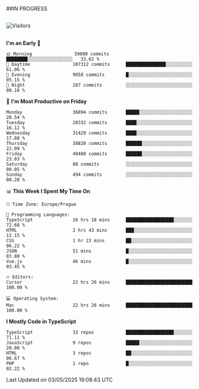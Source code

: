 ##IN PROGRESS
##
![Visitors](https://komarev.com/ghpvc/?username=petrbui&style=for-the-badge&label=Visitors+👀)



##
<!--
[![My GitHub stats](https://github-readme-stats.vercel.app/api?username=petrbui&theme=github_dark)](https://github.com/anuraghazra/github-readme-stats)

[![My wakatime stats](https://github-readme-stats.vercel.app/api/wakatime?username=petrbui&theme=github_dark)](https://github.com/anuraghazra/github-readme-stats)
-->
<!--START_SECTION:waka-->
**I'm an Early 🐤** 

```text
🌞 Morning                59080 commits       ████████░░░░░░░░░░░░░░░░░   33.62 % 
🌆 Daytime                107312 commits      ███████████████░░░░░░░░░░   61.06 % 
🌃 Evening                9058 commits        █░░░░░░░░░░░░░░░░░░░░░░░░   05.15 % 
🌙 Night                  287 commits         ░░░░░░░░░░░░░░░░░░░░░░░░░   00.16 % 
```
📅 **I'm Most Productive on Friday** 

```text
Monday                   36094 commits       █████░░░░░░░░░░░░░░░░░░░░   20.54 % 
Tuesday                  28332 commits       ████░░░░░░░░░░░░░░░░░░░░░   16.12 % 
Wednesday                31429 commits       ████░░░░░░░░░░░░░░░░░░░░░   17.88 % 
Thursday                 38820 commits       ██████░░░░░░░░░░░░░░░░░░░   22.09 % 
Friday                   40480 commits       ██████░░░░░░░░░░░░░░░░░░░   23.03 % 
Saturday                 88 commits          ░░░░░░░░░░░░░░░░░░░░░░░░░   00.05 % 
Sunday                   494 commits         ░░░░░░░░░░░░░░░░░░░░░░░░░   00.28 % 
```


📊 **This Week I Spent My Time On** 

```text
🕑︎ Time Zone: Europe/Prague

💬 Programming Languages: 
TypeScript               16 hrs 18 mins      ██████████████████░░░░░░░   72.68 % 
HTML                     2 hrs 43 mins       ███░░░░░░░░░░░░░░░░░░░░░░   12.15 % 
CSS                      1 hr 23 mins        ██░░░░░░░░░░░░░░░░░░░░░░░   06.22 % 
JSON                     51 mins             █░░░░░░░░░░░░░░░░░░░░░░░░   03.80 % 
Vue.js                   46 mins             █░░░░░░░░░░░░░░░░░░░░░░░░   03.45 % 

🔥 Editors: 
Cursor                   22 hrs 26 mins      █████████████████████████   100.00 % 

💻 Operating System: 
Mac                      22 hrs 26 mins      █████████████████████████   100.00 % 
```

**I Mostly Code in TypeScript** 

```text
TypeScript               32 repos            ██████████████████░░░░░░░   71.11 % 
JavaScript               9 repos             █████░░░░░░░░░░░░░░░░░░░░   20.00 % 
HTML                     3 repos             ██░░░░░░░░░░░░░░░░░░░░░░░   06.67 % 
PHP                      1 repo              █░░░░░░░░░░░░░░░░░░░░░░░░   02.22 % 
```




 Last Updated on 03/05/2025 19:08:43 UTC
<!--END_SECTION:waka-->
